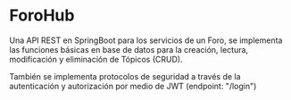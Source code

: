 # ForoHub
Una API REST en SpringBoot para los servicios de un Foro, se implementa las funciones básicas en base de datos para la creación, lectura, modificación y eliminación de Tópicos (CRUD).  

También se implementa protocolos de seguridad a través de la autenticación y autorización por medio de JWT (endpoint: "/login")
